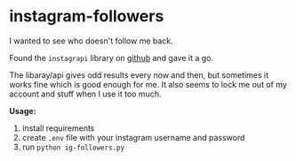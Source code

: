 # instagram-followers

I wanted to see who doesn't follow me back.

Found the `instagrapi` library on [github](https://github.com/adw0rd/instagrapi) and gave it a go.

The libaray/api gives odd results every now and then, but sometimes it works fine which is good enough for me. It also seems to lock me out of my account and stuff when I use it too much. 

**Usage:**

1. install requirements
2. create `.env` file with your instagram username and password
3. run `python ig-followers.py`